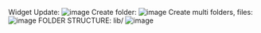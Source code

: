 Widget Update: 
![image](https://github.com/user-attachments/assets/5104c1b8-e200-4bbe-8cc0-f3feb0e6c3f2)
Create folder:
![image](https://github.com/user-attachments/assets/f2e92034-9770-4785-bfae-37e6c1d1932e)
Create multi folders, files:
![image](https://github.com/user-attachments/assets/6704dbb7-1695-49fb-bac2-b3c3437e6df4)
FOLDER STRUCTURE:
lib/
![image](https://github.com/user-attachments/assets/d493f2cb-2a7a-4a8e-a4b3-778a8b0af78e)


